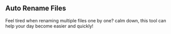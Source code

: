 ## Auto Rename Files
Feel tired when renaming multiple files one by one? calm down, this tool can help your day become easier and quickly!


